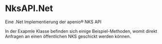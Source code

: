 # NksAPI.Net
Eine .Net Implementierung der apenio® NKS API

In der Exapmle Klasse befinden sich einige Beispiel-Methoden, womit direkt Anfragen an einen öffentlichen NKS geschickt werden können.
